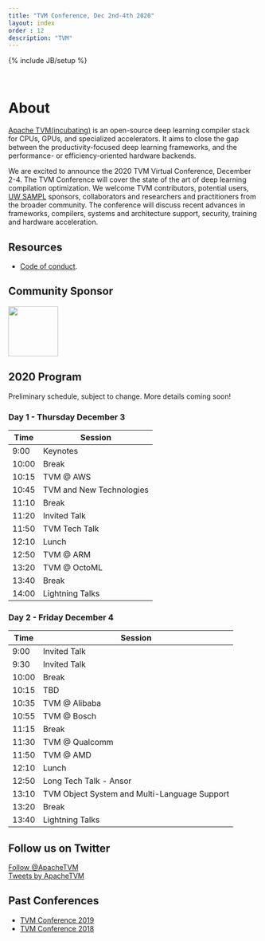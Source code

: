 ```yaml
---
title: "TVM Conference, Dec 2nd-4th 2020"
layout: index
order : 12
description: "TVM"
---
```

{% include JB/setup %}

<br>

# About

[Apache TVM(incubating)](https://tvm.apache.org/) is an open-source deep learning compiler stack for CPUs, GPUs, and specialized accelerators.
It aims to close the gap between the productivity-focused deep learning frameworks, and the performance- or
efficiency-oriented hardware backends.

We are excited to announce the 2020 TVM Virtual Conference, December 2-4. The TVM Conference will cover the state of the
art of deep learning compilation optimization. We welcome TVM contributors, potential users, [UW SAMPL](http://sampl.ai)
sponsors, collaborators and researchers and practitioners from the broader community. The conference will discuss recent
advances in frameworks, compilers, systems and architecture support, security, training and hardware acceleration.

## Resources

- [Code of conduct](https://www.apache.org/foundation/policies/conduct.html).

## Community Sponsor

<div class="community_logo">
    <a href="https://apache.org">
        <img src="images/logo/asf.png" height="100"/>
    </a>
</div>

## 2020 Program

Preliminary schedule, subject to change. More details coming soon!

### Day 1 - Thursday December 3 

| Time  | Session  |
|-------|----------|
|  9:00 | Keynotes | 
| 10:00 | Break |
| 10:15 | TVM @ AWS |
| 10:45 | TVM and New Technologies |
| 11:10 | Break |
| 11:20 | Invited Talk |
| 11:50 | TVM Tech Talk |
| 12:10 | Lunch |
| 12:50 | TVM @ ARM |
| 13:20 | TVM @ OctoML |
| 13:40 | Break |
| 14:00 | Lightning Talks |

### Day 2 - Friday December 4

| Time  | Session  |
|-------|----------|
|  9:00 | Invited Talk | 
|  9:30 | Invited Talk |
| 10:00 | Break |
| 10:15 | TBD |
| 10:35 | TVM @ Alibaba |
| 10:55 | TVM @ Bosch |
| 11:15 | Break |
| 11:30 | TVM @ Qualcomm |
| 11:50 | TVM @ AMD |
| 12:10 | Lunch |
| 12:50 | Long Tech Talk - Ansor |
| 13:10 | TVM Object System and Multi-Language Support |
| 13:20 | Break |
| 13:40 | Lightning Talks |

## Follow us on Twitter

<a href="https://twitter.com/ApacheTVM?ref_src=twsrc%5Etfw" class="twitter-follow-button" data-show-count="false">Follow @ApacheTVM</a><script async src="https://platform.twitter.com/widgets.js" charset="utf-8"></script>
<br>
<a class="twitter-timeline" width="500" height="700" href="https://twitter.com/ApacheTVM?ref_src=twsrc%5Etfw">Tweets by ApacheTVM</a> <script async src="https://platform.twitter.com/widgets.js" charset="utf-8"></script>

## Past Conferences

- [TVM Conference 2019](2019)
- [TVM Conference 2018](2018)

